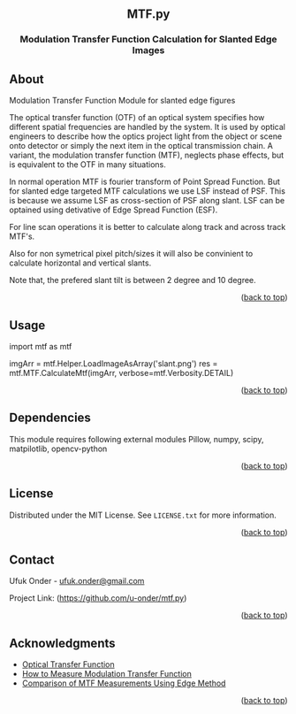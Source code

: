 <div id="top"></div>
<!-- PROJECT LOGO -->
<br />
<div align="center">
  <h2 align="center">MTF.py</h2>
  <h3 align="center">Modulation Transfer Function Calculation for Slanted Edge Images</h3>
</div>

<!-- ABOUT -->
## About

Modulation Transfer Function Module for slanted edge figures

The optical transfer function (OTF) of an optical system specifies 
how different spatial frequencies are handled by the system. 
It is used by optical engineers to describe how the optics project 
light from the object or scene onto detector or simply the next item 
in the optical transmission chain. 
A variant, the modulation transfer function (MTF), neglects phase effects, 
but is equivalent to the OTF in many situations.

In normal operation MTF is fourier transform of Point Spread Function.
But for slanted edge targeted MTF calculations we use LSF instead of PSF.
This is because we assume LSF as cross-section of PSF along slant.
LSF can be optained using detivative of Edge Spread Function (ESF).

For line scan operations it is better to calculate along track and 
across track MTF's.

Also for non symetrical pixel pitch/sizes it will also be convinient
to calculate horizontal and vertical slants.

Note that, the prefered slant tilt is between 2 degree and 10 degree.

<p align="right">(<a href="#top">back to top</a>)</p>


<!-- USAGE -->
## Usage
import mtf as mtf

imgArr = mtf.Helper.LoadImageAsArray('slant.png')
res = mtf.MTF.CalculateMtf(imgArr, verbose=mtf.Verbosity.DETAIL)

<p align="right">(<a href="#top">back to top</a>)</p>


<!-- DEPENDENCIES -->
## Dependencies

This module requires following external modules
    Pillow, numpy, scipy, matpilotlib, opencv-python

<p align="right">(<a href="#top">back to top</a>)</p>



<!-- LICENSE -->
## License

Distributed under the MIT License. See `LICENSE.txt` for more information.

<p align="right">(<a href="#top">back to top</a>)</p>



<!-- CONTACT -->
## Contact

Ufuk Onder - ufuk.onder@gmail.com

Project Link: (https://github.com/u-onder/mtf.py)

<p align="right">(<a href="#top">back to top</a>)</p>



<!-- ACKNOWLEDGMENTS -->
## Acknowledgments

* [Optical Transfer Function](https://en.wikipedia.org/wiki/Optical_transfer_function)
* [How to Measure Modulation Transfer Function](https://harvestimaging.com/blog/?p=1328)
* [Comparison of MTF Measurements Using Edge Method](https://hal.archives-ouvertes.fr/hal-02055611/document)

<p align="right">(<a href="#top">back to top</a>)</p>

